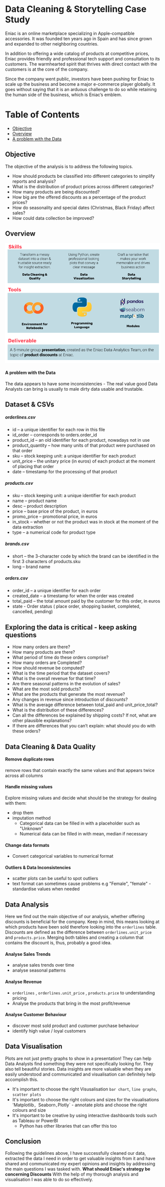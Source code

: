 # Data Cleaning & Storytelling Case Study


Eniac is an online marketplace specializing in Apple-compatible accessories. It was founded ten years ago in Spain and has since grown and expanded to other neighboring countries.

In addition to offering a wide catalog of products at competitive prices, Eniac provides friendly and professional tech support and consultation to its customers. The warmhearted spirit that thrives with direct contact with the customers is at the core of the company.

Since the company went public, investors have been pushing for Eniac to scale up the business and become a major e-commerce player globally. It goes without saying that it is an arduous challenge to do so while retaining the human side of the business, which is Eniac’s emblem.

# Table of Contents

- [Objective](#Objective)
- [Overview](#Overview)
- [A problem with the Data](#a-problem-with-the-data)


## Objective
The objective of the analysis is to address the following topics.

* How should products be classified into different categories to simplify reports and analysis?
* What is the distribution of product prices across different categories?
* How many products are being discounted?
* How big are the offered discounts as a percentage of the product prices?
* How do seasonality and special dates (Christmas, Black Friday) affect sales?
* How could data collection be improved?

## Overview

![skills](skills.png)


#### A problem with the Data
The data appears to have some inconsistencies - The real value good Data Analysts can bring is usually to male dirty data usable and trustable.

## Dataset & CSVs

##### orderlines.csv

* id – a unique identifier for each row in this file
* id_order – corresponds to orders.order_id
* product_id – an old identifier for each product, nowadays not in use
* product_quantity – how many units of that product were purchased on that order
* sku – stock keeping unit: a unique identifier for each product
* unit_price – the unitary price (in euros) of each product at the moment of placing that order
* date – timestamp for the processing of that product

##### products.csv

* sku – stock keeping unit: a unique identifier for each product
* name – product name
* desc – product description
* price – base price of the product, in euros
* promo_price – promotional price, in euros
* in_stock – whether or not the product was in stock at the moment of the data extraction
* type – a numerical code for product type

##### brands.csv

* short – the 3-character code by which the brand can be identified in the first 3 characters of products.sku
* long – brand name

##### orders.csv
* order_id – a unique identifier for each order
* created_date – a timestamp for when the order was created
* total_paid – the total amount paid by the customer for this order, in euros
* state - Order status ( place order, shopping basket, completed, cancelled, pending)

## Exploring the data is critical - keep asking questions

* How many orders are there?
* How many products are there?
* What period of time do these orders comprise?
* How many orders are Completed?
* How should revenue be computed?
* What is the time period that the dataset covers?
* What is the overall revenue for that time?
* Are there seasonal patterns in the evolution of sales?
* What are the most sold products?
* What are the products that generate the most revenue?
* Any changes in revenue since introduction of discounts?
* What is the average difference between total_paid and unit_price_total?
* What is the distribution of these differences?
* Can all the differences be explained by shipping costs? If not, what are other plausible explanations?
* If there are differences that you can’t explain: what should you do with these orders?

## Data Cleaning & Data Quality

#### Remove duplicate rows
remove rows that contain exactly the same values and that appears twice across all columns

#### Handle missing values
Explore missing values and decide what should be the strategy for dealing with them:

* drop them
* imputation method
  - Categorical data can be filled in with a placeholder such as "Unknown"
  - Numerical data can be filled in with mean, median if necessary
  
#### Change data formats
* Convert categorical variables to numerical format

####  Outliers & Data Inconsistencies
* scatter plots can be useful to spot outliers
* text format can sometimes cause problems e.g "Female", "female" - standardise values when needed

## Data Analysis
Here we find out the main objective of our analysis, whether offering discounts is beneficial for the company. 
Keep in mind, this means looking at which products have been sold therefore looking into the `orderlines` table.
Discounts are defined as the difference between `orderlines.unit_price` and `products.price`. Merging both tables and creating a column that contains the discount is, thus, probably a good idea.

#### Analyse Sales Trends

* analyse sales trends over time
* analyse seasonal patterns

#### Analyse Revenue

* `orderlines` , `orderlines.unit_price` , `products.price` to understanding pricing
* Analyse the products that bring in the most profit/revenue

#### Analyse Customer Behaviour

* discover most sold product and customer purchase behaviour
* identify high value / loyal customers

## Data Visualisation
Plots are not just pretty graphs to show in a presentation!
They can help Data Analysts find something they were not specifically looking for. They also tell beautiful stories. 
Data insights are more valuable when they are easily understood and communicated and visualisation can definitely help accomplish this. 

* It's important to choose the right Visusalisation
  `bar chart`, `line graphs`, `scatter plots`
* It's important to choose the right colours and sizes for the visualisations
  'Matplotlib`, `Seaborn` , `Plotly` - annotate plots and choose the right colours and size
* It's important to be creative by using interactive dashboards tools such as Tableau or PowerBI
    - Python has other libraries that can offer this too

## Conclusion

Following the guidelines above, I have successfully cleaned our data, extracted the data I need in order to get valuable insights from it and have shared and communicated my expert opinions and insights by addressing the main questions I was tasked with. **What should Eniac's strategy be concerning Discounts**
With the help of my thorough analysis and visualisation I was able to do so effectively. 
  




